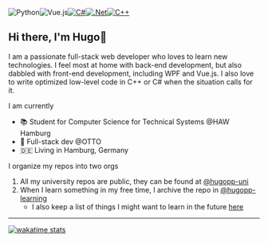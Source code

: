 <img alt="Python" src="https://img.shields.io/badge/python-3670A0?style=for-the-badge&logo=python&logoColor=ffdd54"/><img alt="Vue.js" src="https://img.shields.io/badge/Vue.js-35495E?style=for-the-badge&logo=vuedotjs&logoColor=4FC08D"/>[<img alt="C#" src="https://img.shields.io/badge/c%23-%23239120.svg?style=for-the-badge&logo=csharp&logoColor=white"/><img alt=".Net" src="https://img.shields.io/badge/.NET-5C2D91?style=for-the-badge&logo=.net&logoColor=white"/><img alt="C++" src="https://img.shields.io/badge/c++-%2300599C.svg?style=for-the-badge&logo=c%2B%2B&logoColor=white"/>](#)

## Hi there, I'm Hugo👋 
I am a passionate full-stack web developer who loves to learn new technologies. I feel most at home with back-end development, but also dabbled with front-end development, including WPF and Vue.js. I also love to write optimized low-level code in C++ or C# when the situation calls for it.

I am currently
- 📚 Student for Computer Science for Technical Systems @HAW Hamburg
- 💼 Full-stack dev @OTTO
- :de: Living in Hamburg, Germany

I organize my repos into two orgs
1. All my university repos are public, they can be found at [@hugopp-uni](https://github.com/hugoppp-uni)
1. When I learn something in my free time, I archive the repo in [@hugopp-learning](https://github.com/hugoppp-learning)
    - I also keep a list of things I might want to learn in the future [here](https://github.com/users/hugoppp/projects/2)

<hr>

[![wakatime stats](https://github-readme-stats.vercel.app/api/wakatime?username=hugop\&layout=compact\&langs_count=14\&custom_title=Most%20used%20languages%20since%20Feb%202021\&Cache-Control:no-cache)](https://wakatime.com/@hugop)
